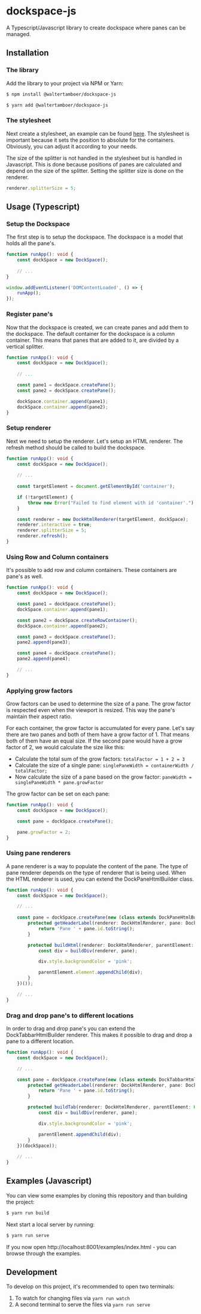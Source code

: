 # dockspace-js

A Typescript/Javascript library to create dockspace where panes can be managed.

## Installation

### The library

Add the library to your project via NPM or Yarn:

```bash
$ npm install @waltertamboer/dockspace-js
```

```bash
$ yarn add @waltertamboer/dockspace-js
```

### The stylesheet

Next create a stylesheet, an example can be found 
[here](https://github.com/waltertamboer/dockspace-js/blob/master/examples/css/dockspace.css). 
The stylesheet is important because it sets the position to absolute for the containers.
Obviously, you can adjust it according to your needs.

The size of the splitter is not handled in the stylesheet but is handled in Javascript. 
This is done because positions of panes are calculated and depend on the size of the splitter.
Setting the splitter size is done on the renderer.

```js
renderer.splitterSize = 5;
```

## Usage (Typescript)

### Setup the Dockspace
The first step is to setup the dockspace. The dockspace is a model that holds all the pane's.

```ts
function runApp(): void {
    const dockSpace = new DockSpace();
    
    // ...
}

window.addEventListener('DOMContentLoaded', () => {
    runApp();
});
```

### Register pane's

Now that the dockspace is created, we can create panes and add them to the dockspace. The default 
container for the dockspace is a column container. This means that panes that are added to it, are 
divided by a vertical splitter.

```ts
function runApp(): void {
    const dockSpace = new DockSpace();
    
    // ...

    const pane1 = dockSpace.createPane();
    const pane2 = dockSpace.createPane();

    dockSpace.container.append(pane1);
    dockSpace.container.append(pane2);
}
```

### Setup renderer

Next we need to setup the renderer. Let's setup an HTML renderer. The refresh method should be called to build 
the dockspace.

```ts
function runApp(): void {
    const dockSpace = new DockSpace();
    
    // ...
    
    const targetElement = document.getElementById('container');

    if (!targetElement) {
        throw new Error("Failed to find element with id 'container'.");
    }

    const renderer = new DockHtmlRenderer(targetElement, dockSpace);
    renderer.interactive = true;
    renderer.splitterSize = 5;
    renderer.refresh();
}
```

### Using Row and Column containers

It's possible to add row and column containers. These containers are pane's as well.

```ts
function runApp(): void {
    const dockSpace = new DockSpace();

    const pane1 = dockSpace.createPane();
    dockSpace.container.append(pane1);

    const pane2 = dockSpace.createRowContainer();
    dockSpace.container.append(pane2);

    const pane3 = dockSpace.createPane();
    pane2.append(pane3);

    const pane4 = dockSpace.createPane();
    pane2.append(pane4);

    // ...
}
```

### Applying grow factors

Grow factors can be used to determine the size of a pane. The grow factor is respected even when the
viewport is resized. This way the pane's maintain their aspect ratio.

For each container, the grow factor is accumulated for every pane. Let's say there are two panes
and both of them have a grow factor of 1. That means both of them have an equal size. If the second
pane would have a grow factor of 2, we would calculate the size like this:
- Calculate the total sum of the grow factors: `totalFactor = 1 + 2 = 3`
- Calculate the size of a single pane: `singlePaneWidth = containerWidth / totalFactor;`
- Now calculate the size of a pane based on the grow factor: `paneWidth = singlePaneWidth * pane.growFactor`

The grow factor can be set on each pane:

```ts
function runApp(): void {
    const dockSpace = new DockSpace();

    const pane = dockSpace.createPane();

    pane.growFactor = 2;
}
```

### Using pane renderers

A pane renderer is a way to populate the content of the pane. The type of pane renderer depends on the type
of renderer that is being used. When the HTML renderer is used, you can extend the DockPaneHtmlBuilder class.

```ts
function runApp(): void {
    const dockSpace = new DockSpace();

    // ...
    
    const pane = dockSpace.createPane(new (class extends DockPaneHtmlBuilder {
        protected getHeaderLabel(renderer: DockHtmlRenderer, pane: DockPane): string {
            return 'Pane ' + pane.id.toString();
        }

        protected buildHtml(renderer: DockHtmlRenderer, parentElement: DockHtmlElement, pane: DockPane): void {
            const div = buildDiv(renderer, pane);

            div.style.backgroundColor = 'pink';

            parentElement.element.appendChild(div);
        }
    })());

    // ...
}
```

### Drag and drop pane's to different locations

In order to drag and drop pane's you can extend the DockTabbarHtmlBuilder renderer. This makes it 
possible to drag and drop a pane to a different location.

```ts
function runApp(): void {
    const dockSpace = new DockSpace();

    // ...

    const pane = dockSpace.createPane(new (class extends DockTabbarHtmlBuilder {
        protected getHeaderLabel(renderer: DockHtmlRenderer, pane: DockPane): string {
            return 'Pane ' + pane.id.toString();
        }

        protected buildTab(renderer: DockHtmlRenderer, parentElement: HTMLElement, pane: DockPane): void {
            const div = buildDiv(renderer, pane);

            div.style.backgroundColor = 'pink';

            parentElement.appendChild(div);
        }
    })(dockSpace));
    
    // ...
}
```


## Examples (Javascript)

You can view some examples by cloning this repository and than building the project:

```bash
$ yarn run build
```

Next start a local server by running:

```bash
$ yarn run serve
```

If you now open http://localhost:8001/examples/index.html - you can browse through the examples.

## Development

To develop on this project, it's recommended to open two terminals:
1. To watch for changing files via `yarn run watch`
2. A second terminal to serve the files via `yarn run serve` 
